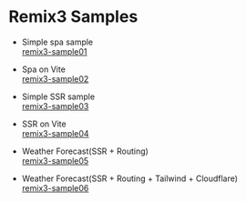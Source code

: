 # Remix3 Samples

- Simple spa sample  
  [remix3-sample01](./remix3-sample01)

- Spa on Vite  
  [remix3-sample02](./remix3-sample02)

- Simple SSR sample  
  [remix3-sample03](./remix3-sample03)

- SSR on Vite  
  [remix3-sample04](./remix3-sample04)

- Weather Forecast(SSR + Routing)  
  [remix3-sample05](./remix3-sample05)

- Weather Forecast(SSR + Routing + Tailwind + Cloudflare)  
  [remix3-sample06](./remix3-sample06)
